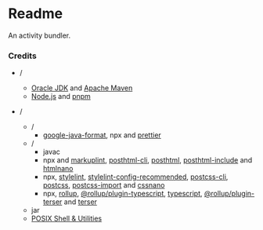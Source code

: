 # Readme
An activity bundler.

### Credits

- /
  - [Oracle JDK](https://www.oracle.com/java/technologies/downloads) and [Apache Maven](https://github.com/apache/maven)
  - [Node.js](https://github.com/nodejs/node) and [pnpm](https://github.com/pnpm/pnpm)

- /
  - /
    - [google-java-format](https://github.com/google/google-java-format), npx and [prettier](https://github.com/prettier/prettier)
  - /
    - javac
    - npx and [markuplint](https://github.com/markuplint/markuplint), [posthtml-cli](https://github.com/posthtml/posthtml-cli), [posthtml](https://github.com/posthtml/posthtml), [posthtml-include](https://github.com/posthtml/posthtml-include) and [htmlnano](https://github.com/posthtml/htmlnano)
    - npx, [stylelint](https://github.com/stylelint/stylelint), [stylelint-config-recommended](https://github.com/stylelint/stylelint-config-recommended), [postcss-cli](https://github.com/postcss/postcss-cli), [postcss](https://github.com/postcss/postcss), [postcss-import](https://github.com/postcss/postcss-import) and [cssnano](https://github.com/cssnano/cssnano)
    - npx, [rollup](https://github.com/rollup/rollup), [@rollup/plugin-typescript](https://github.com/rollup/plugins/tree/master/packages/typescript), [typescript](https://github.com/microsoft/TypeScript), [@rollup/plugin-terser](https://github.com/rollup/plugins/tree/master/packages/terser) and [terser](https://github.com/terser/terser)
  - jar
  - [POSIX Shell & Utilities](https://pubs.opengroup.org/onlinepubs/9799919799)
